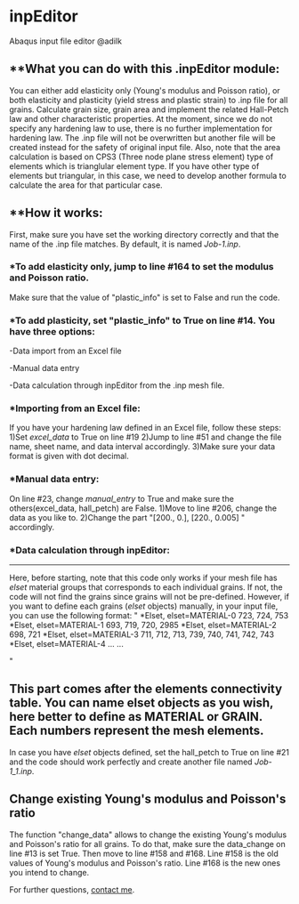 # inpEditor
Abaqus input file editor 
@adilk

## **What you can do with this .inpEditor module:

You can either add elasticity only (Young's modulus and Poisson ratio), 
or both elasticity and plasticity (yield stress and plastic strain) to .inp file 
for all grains.
Calculate grain size, grain area and implement the related Hall-Petch law and 
other characteristic properties.
At the moment, since we do not specify any hardening law to use, 
there is no further implementation for hardening law. The .inp file will not 
be overwritten but another file will be created instead for the safety of 
original input file. Also, note that the area calculation is based on CPS3 
(Three node plane stress element) type of elements which is trianglular element type.
If you have other type of elements but triangular, in this case, we need to develop another 
formula to calculate the area for that particular case.

## **How it works:
First, make sure you have set the working directory correctly and that 
the name of the .inp file matches. By default, it is named *Job-1.inp*.


### *To add elasticity only, jump to line #164 to set the modulus and Poisson ratio. 
Make sure that the value of "plastic_info" is set to False and run the code.

### *To add plasticity, set "plastic_info" to True on line #14. You have three options:

-Data import from an Excel file

-Manual data entry

-Data calculation through inpEditor from the .inp mesh file.

### *Importing from an Excel file:
If you have your hardening law defined in an Excel file, follow these steps:
1)Set *excel_data* to True on line #19
2)Jump to line #51 and change the file name, sheet name, and data interval accordingly.
3)Make sure your data format is given with dot decimal.


### *Manual data entry:
On line #23, change *manual_entry* to True and make sure the others(excel_data, 
hall_petch) are False.
1)Move to line #206, change the data as you like to. 
2)Change the part "[200., 0.], [220., 0.005] " accordingly.

### *Data calculation through inpEditor:
---
Here, before starting, note that this code only works if your mesh file has
 *elset* material groups that corresponds to each individual grains. 
 If not, the code will not find the grains since grains will not be pre-defined.
However, if you want to define each grains (*elset* objects) manually, 
in your input file, you can use the following format:
"
*Elset, elset=MATERIAL-0
  723,  724,  753
*Elset, elset=MATERIAL-1
  693,  719,  720, 2985
*Elset, elset=MATERIAL-2
  698,  721
*Elset, elset=MATERIAL-3
  711,  712,  713,  739,  740,  741,  742,  743
*Elset, elset=MATERIAL-4
...
...

"

This part comes after the elements connectivity table. You can name elset objects 
as you wish, here better to define as MATERIAL or GRAIN. Each numbers represent 
the mesh elements.
---
In case you have *elset* objects defined, set the hall_petch to True on line #21 and
the code should work perfectly and create another file named *Job-1_1.inp*.

## Change existing Young's modulus and Poisson's ratio
The function "change_data" allows to change the existing Young's modulus and Poisson's ratio for all grains. To do that, 
make sure the data_change on line #13 is set True. Then move to line #158 and #168. Line #158 is the old values of Young's modulus and Poisson's ratio. Line #168 is the new ones you intend to change.

For further questions, [contact me](mailto:kilincadil0@gmail.com).
